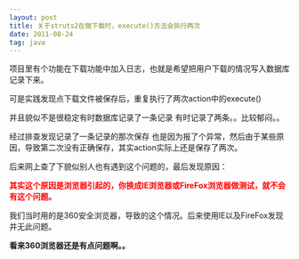 ```yaml
---
layout: post
title: 关于struts2在做下载时，execute()方法会执行两次 
date: 2011-08-24 
tag: java
---
```


项目里有个功能在下载功能中加入日志，也就是希望把用户下载的情况写入数据库记录下来。

可是实践发现点下载文件被保存后，重复执行了两次action中的execute()

并且貌似不是很稳定有时数据库记录了一条记录 有时记录了两条。。比较郁闷。。

经过排查发现记录了一条记录的那次保存 也是因为报了个异常，然后由于某些原因，导致第二次没有正确保存，其实action实际上还是保存了两次。

后来网上查了下貌似别人也有遇到这个问题的，最后发现原因：

<font color=red><b>其实这个原因是浏览器引起的，你换成IE浏览器或FireFox浏览器做测试，就不会有这个问题。</b></font>

我们当时用的是360安全浏览器，导致的这个情况。后来使用IE以及FireFox发现并无此问题。

**看来360浏览器还是有点问题啊。。**

